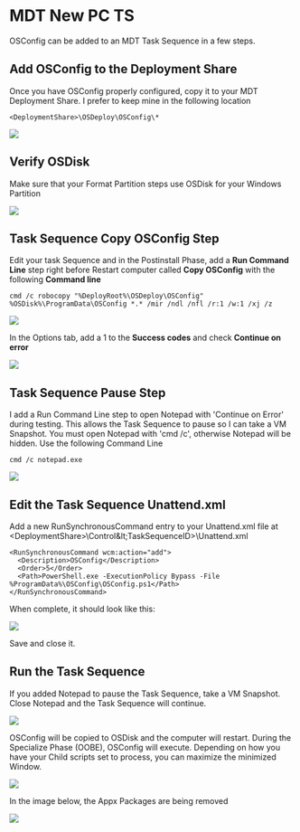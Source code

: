 # MDT New PC TS

OSConfig can be added to an MDT Task Sequence in a few steps.  

## Add OSConfig to the Deployment Share

Once you have OSConfig properly configured, copy it to your MDT Deployment Share.  I prefer to keep mine in the following location

```text
<DeploymentShare>\OSDeploy\OSConfig\*
```

![](../../.gitbook/assets/2018-09-03_23-35-27.png)

## Verify OSDisk

Make sure that your Format Partition steps use OSDisk for your Windows Partition

![](../../.gitbook/assets/2018-09-03_23-32-22.png)

## Task Sequence Copy OSConfig Step

Edit your task Sequence and in the Postinstall Phase, add a **Run Command Line** step right before Restart computer called **Copy OSConfig** with the following **Command line**

```text
cmd /c robocopy "%DeployRoot%\OSDeploy\OSConfig" %OSDisk%\ProgramData\OSConfig *.* /mir /ndl /nfl /r:1 /w:1 /xj /z
```

![](../../.gitbook/assets/2018-09-03_23-43-05.png)

In the Options tab, add a 1 to the **Success codes** and check **Continue on error**

![](../../.gitbook/assets/2018-09-03_23-41-56%20%281%29.png)

## Task Sequence Pause Step

I add a Run Command Line step to open Notepad with 'Continue on Error' during testing.  This allows the Task Sequence to pause so I can take a VM Snapshot.  You must open Notepad with 'cmd /c', otherwise Notepad will be hidden.  Use the following Command Line

```text
cmd /c notepad.exe
```

![](../../.gitbook/assets/2018-09-03_23-44-05.png)

## Edit the Task Sequence Unattend.xml

Add a new RunSynchronousCommand entry to your Unattend.xml file at &lt;DeploymentShare&gt;\Control\&lt;TaskSequenceID&gt;\Unattend.xml

```text
<RunSynchronousCommand wcm:action="add">
  <Description>OSConfig</Description>
  <Order>5</Order>
  <Path>PowerShell.exe -ExecutionPolicy Bypass -File %ProgramData%\OSConfig\OSConfig.ps1</Path>
</RunSynchronousCommand>
```

When complete, it should look like this:

![](../../.gitbook/assets/2018-08-07_0-27-35.png)

Save and close it.

## Run the Task Sequence

If you added Notepad to pause the Task Sequence, take a VM Snapshot.  Close Notepad and the Task Sequence will continue.

![](../../.gitbook/assets/2018-09-04_0-31-44.png)

OSConfig will be copied to OSDisk and the computer will restart.  During the Specialize Phase \(OOBE\), OSConfig will execute.  Depending on how you have your Child scripts set to process, you can maximize the minimized Window.

![](../../.gitbook/assets/2018-09-04_0-35-03.png)

In the image below, the Appx Packages are being removed

![](../../.gitbook/assets/2018-09-04_0-35-16.png)

## 





